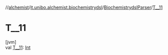 //[alchemist](../../../index.md)/[it.unibo.alchemist.biochemistrydsl](../index.md)/[BiochemistrydslParser](index.md)/[T__11](-t__11.md)

# T__11

[jvm]\
val [T__11](-t__11.md): [Int](https://kotlinlang.org/api/latest/jvm/stdlib/kotlin/-int/index.html)
